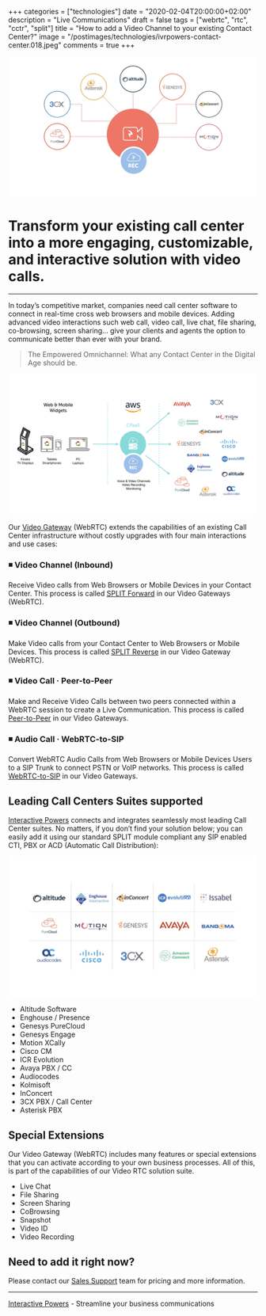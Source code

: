 +++
categories = ["technologies"]
date = "2020-02-04T20:00:00+02:00"
description = "Live Communications"
draft = false
tags = ["webrtc", "rtc", "cctr", "split"]
title = "How to add a Video Channel to your existing Contact Center?"
image = "/postimages/technologies/ivrpowers-contact-center.018.jpeg"
comments = true
+++

![Video Contact Center](/postimages/technologies/ivrpowers-contact-center.018.jpeg)

# Transform your existing call center into a more engaging, customizable, and interactive solution with video calls. 
---

In today’s competitive market, companies need call center software to connect in real-time cross web browsers and mobile devices. Adding advanced video interactions such web call, video call, live chat, file sharing, co-browsing, screen sharing… give your clients and agents the option to communicate better than ever with your brand.

> The Empowered Omnichannel: What any Contact Center in the Digital Age should be.

![Video RTC Empowered Omnichannel](/postimages/technologies/ivrpowers-turnkey-screen.024.png)

Our [Video Gateway](https://www.ivrpowers.com/videortc/) (WebRTC) extends the capabilities of an existing Call Center infrastructure without costly upgrades with four main interactions and use cases:

###	◾️	Video Channel (Inbound)
Receive Video calls from Web Browsers or Mobile Devices in your Contact Center.
This process is called [SPLIT Forward](https://blog.ivrpowers.com/post/technologies/what-is-split-forward/) in our Video Gateways (WebRTC).

###	◾️	Video Channel (Outbound)
Make Video calls from your Contact Center to Web Browsers or Mobile Devices.
This process is called [SPLIT Reverse](https://blog.ivrpowers.com/post/technologies/what-is-split-reverse/) in our Video Gateway (WebRTC).

###	◾️	Video Call · Peer-to-Peer
Make and Receive Video Calls between two peers connected within a WebRTC session to create a Live Communication.
This process is called [Peer-to-Peer](https://blog.ivrpowers.com/post/technologies/what-is-peer-to-peer/) in our Video Gateways.

###	◾️	Audio Call · WebRTC-to-SIP
Convert WebRTC Audio Calls from Web Browsers or Mobile Devices Users to a SIP Trunk to connect PSTN or VoIP networks.
This process is called [WebRTC-to-SIP](https://blog.ivrpowers.com/post/technologies/what-is-webrt-to-sip/) in our Video Gateways.

##	Leading Call Centers Suites supported

[Interactive Powers](https://interactivepowers.com) connects and integrates seamlessly most leading Call Center suites. No matters, if you don’t find your solution below; you can easily add it using our standard SPLIT module compliant any SIP enabled CTI, PBX or ACD (Automatic Call Distribution):

![Contact Center Vendors](/postimages/technologies/ivrpowers-contact-center.005.jpeg)

* Altitude Software
* Enghouse / Presence
* Genesys PureCloud
* Genesys Engage
* Motion XCally
* Cisco CM
* ICR Evolution
* Avaya PBX / CC
* Audiocodes
* Kolmisoft
* InConcert
* 3CX PBX / Call Center
* Asterisk PBX

##	Special Extensions

Our Video Gateway (WebRTC) includes many features or special extensions that you can activate according to your own business processes. All of this, is part of the capabilities of our Video RTC solution suite.

* Live Chat
* File Sharing
* Screen Sharing
* CoBrowsing
* Snapshot
* Video ID
* Video Recording

##	Need to add it right now?

Please contact our [Sales Support](https://www.ivrpowers.com/support-services/) team for pricing and more information.

---
[Interactive Powers](http://www.ivrpowers.com/) - Streamline your business communications
